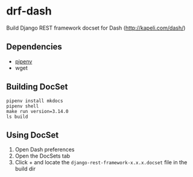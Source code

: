drf-dash
========

Build Django REST framework docset for Dash (http://kapeli.com/dash/)

Dependencies
------------

- [pipenv](https://pipenv.readthedocs.io/en/latest/)
- wget

Building DocSet
------------

```shell
pipenv install mkdocs
pipenv shell
make run version=3.14.0
ls build
```

Using DocSet
------------

1. Open Dash preferences
2. Open the DocSets tab
3. Click + and locate the `django-rest-framework-x.x.x.docset` file in the build dir 